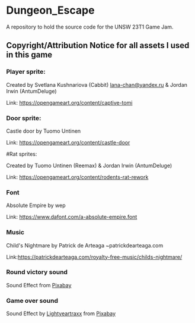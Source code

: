 # Dungeon_Escape
A repository to hold the source code for the UNSW 23T1 Game Jam.

## Copyright/Attribution Notice for all assets I used in this game

### Player sprite:

Created by Svetlana Kushnariova (Cabbit) <lana-chan@yandex.ru> & Jordan Irwin (AntumDeluge)

Link: https://opengameart.org/content/captive-tomi

### Door sprite:

Castle door by Tuomo Untinen

Link: https://opengameart.org/content/castle-door

#Rat sprites:

Created by Tuomo Untinen (Reemax) & Jordan Irwin (AntumDeluge)

Link: https://opengameart.org/content/rodents-rat-rework

### Font

Absolute Empire by wep

Link: https://www.dafont.com/a-absolute-empire.font

### Music

Child's Nightmare by Patrick de Arteaga ~patrickdearteaga.com

Link:https://patrickdearteaga.com/royalty-free-music/childs-nightmare/

### Round victory sound

Sound Effect from <a href="https://pixabay.com/sound-effects/?utm_source=link-attribution&amp;utm_medium=referral&amp;utm_campaign=music&amp;utm_content=5930">Pixabay</a>

### Game over sound
Sound Effect by <a href="https://pixabay.com/users/lightyeartraxx-26697863/?utm_source=link-attribution&amp;utm_medium=referral&amp;utm_campaign=music&amp;utm_content=132096">Lightyeartraxx</a> from <a href="https://pixabay.com//?utm_source=link-attribution&amp;utm_medium=referral&amp;utm_campaign=music&amp;utm_content=132096">Pixabay</a>
